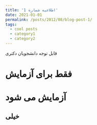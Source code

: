 ```yaml
---
title: 'اطلاعیه شماره 1'
date: 2021-01-01
permalink: /posts/2012/08/blog-post-1/
tags:
  - cool posts
  - category1
  - category2
---
```


قابل توجه دانشجویان دکتری 

فقط برای آزمایش
======

آزمایش می شود
======

خیلی
------